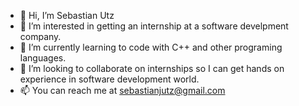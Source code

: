 - 👋 Hi, I’m Sebastian Utz
- 👀 I’m interested in getting an internship at a software develpment company.
- 🌱 I’m currently learning to code with C++ and other programing languages.
- 💞️ I’m looking to collaborate on internships so I can get hands on experience in software development world.
- 📫 You can reach me at sebastianjutz@gmail.com

<!---
sebastianjutz/sebastianjutz is a ✨ special ✨ repository because its `README.md` (this file) appears on your GitHub profile.
You can click the Preview link to take a look at your changes.
--->
